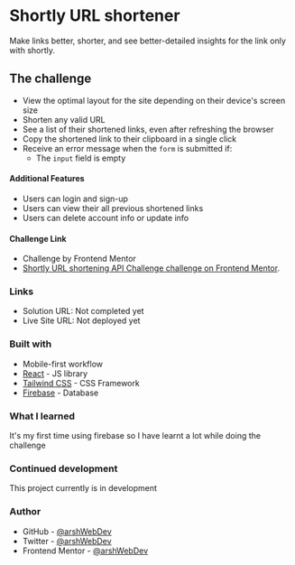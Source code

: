 # Shortly URL shortener

Make links better, shorter, and see better-detailed insights for the link only with shortly.

<!-- ![](./public/shortly.png) -->

## The challenge

- View the optimal layout for the site depending on their device's screen size
- Shorten any valid URL
- See a list of their shortened links, even after refreshing the browser
- Copy the shortened link to their clipboard in a single click
- Receive an error message when the `form` is submitted if:
  - The `input` field is empty

#### Additional Features

- Users can login and sign-up
- Users can view their all previous shortened links
- Users can delete account info or update info

#### Challenge Link
- Challenge by Frontend Mentor
- [Shortly URL shortening API Challenge challenge on Frontend Mentor](https://www.frontendmentor.io/challenges/url-shortening-api-landing-page-2ce3ob-G).


### Links

- Solution URL: Not completed yet
- Live Site URL: Not deployed yet

### Built with

- Mobile-first workflow
- [React](https://reactjs.org/) - JS library
- [Tailwind CSS](https://tailwindcss.com) - CSS Framework
- [Firebase](https://firebase.google.com) - Database

### What I learned

It's my first time using firebase so I have learnt a lot while doing the challenge

### Continued development

This project currently is in development

### Author

- GitHub - [@arshWebDev](https://github.com/arshWebDev)
- Twitter - [@arshWebDev](https://www.twitter.com/arshWebDev)
- Frontend Mentor - [@arshWebDev](https://www.frontendmentor.io/profile/arshWebDev)
